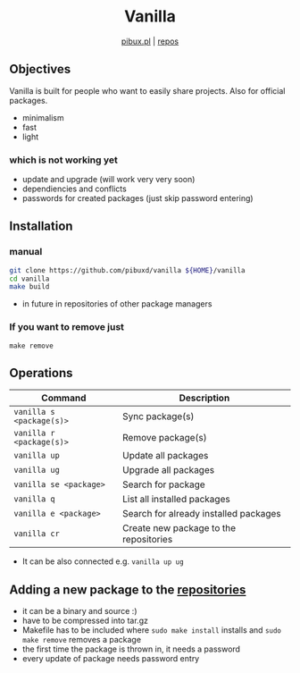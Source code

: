 <div align="center">
<h1>Vanilla</h1>

[pibux.pl](https://pibux.pl) | [repos](https://pibux.pl/repos)
</div>
<div align="center">
</div>

## Objectives
Vanilla is built for people who want to easily share projects. Also for official packages.
+ minimalism
+ fast
+ light

### which is not working yet
+ update and upgrade (will work very very soon)
+ dependiencies and conflicts
+ passwords for created packages (just skip password entering)

## Installation
### manual
```sh
git clone https://github.com/pibuxd/vanilla ${HOME}/vanilla
cd vanilla
make build
```
+ in future in repositories of other package managers

### If you want to remove just
`make remove`

## Operations

| Command                         | Description                                                                                                                                         |
| ------------------------------- | --------------------------------------------------------------------------------------------------------------------------------------------------- |
| `vanilla s <package(s)>`             | Sync package(s) |
| `vanilla r <package(s)>`                       | Remove package(s)|
| `vanilla up`                       | Update all packages |
| `vanilla ug`          | Upgrade all packages|
| `vanilla se <package>`                | Search for package|
| `vanilla q` | List all installed packages|
| `vanilla e <package>` | Search for already installed packages|
| `vanilla cr` | Create new package to the repositories|
+ It can be also connected e.g. `vanilla up ug`

## Adding a new package to the [repositories]("https://pibux.pl/repos")
+ it can be a binary and source :)
+ have to be compressed into tar.gz
+ Makefile has to be included where `sudo make install` installs and `sudo make remove` removes a package
+ the first time the package is thrown in, it needs a password
+ every update of package needs password entry
